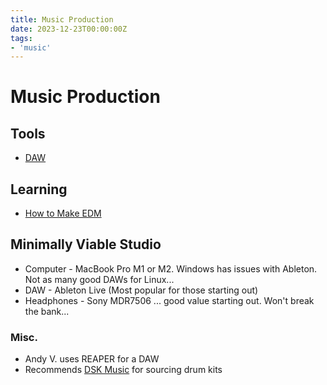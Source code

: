 ```yaml
---
title: Music Production
date: 2023-12-23T00:00:00Z
tags:
- 'music'
---
```


# Music Production

## Tools

* [DAW](20231126074700-daw.md)

## Learning

* [How to Make EDM](https://www.edmprod.com/how-to-make-electronic-music/)

## Minimally Viable Studio

* Computer - MacBook Pro M1 or M2. Windows has issues with Ableton. Not as many good DAWs for Linux...
* DAW - Ableton Live (Most popular for those starting out)
* Headphones - Sony MDR7506 ... good value starting out. Won't break the bank...

### Misc.

* Andy V. uses REAPER for a DAW
* Recommends [DSK Music](https://www.dskmusic.com/) for sourcing drum kits
